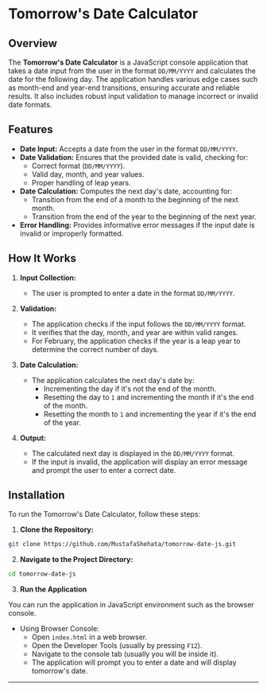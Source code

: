 # Tomorrow's Date Calculator

## Overview

The **Tomorrow's Date Calculator** is a JavaScript console application that takes a date input from the user in the format `DD/MM/YYYY` and calculates the date for the following day. The application handles various edge cases such as month-end and year-end transitions, ensuring accurate and reliable results. It also includes robust input validation to manage incorrect or invalid date formats.

## Features

- **Date Input:** Accepts a date from the user in the format `DD/MM/YYYY`.
- **Date Validation:** Ensures that the provided date is valid, checking for:
  - Correct format (`DD/MM/YYYY`).
  - Valid day, month, and year values.
  - Proper handling of leap years.
- **Date Calculation:** Computes the next day's date, accounting for:
  - Transition from the end of a month to the beginning of the next month.
  - Transition from the end of the year to the beginning of the next year.
- **Error Handling:** Provides informative error messages if the input date is invalid or improperly formatted.

## How It Works

1. **Input Collection:**
   - The user is prompted to enter a date in the format `DD/MM/YYYY`.

2. **Validation:**
   - The application checks if the input follows the `DD/MM/YYYY` format.
   - It verifies that the day, month, and year are within valid ranges.
   - For February, the application checks if the year is a leap year to determine the correct number of days.

3. **Date Calculation:**
   - The application calculates the next day's date by:
     - Incrementing the day if it's not the end of the month.
     - Resetting the day to `1` and incrementing the month if it's the end of the month.
     - Resetting the month to `1` and incrementing the year if it's the end of the year.

4. **Output:**
   - The calculated next day is displayed in the `DD/MM/YYYY` format.
   - If the input is invalid, the application will display an error message and prompt the user to enter a correct date.

## Installation

To run the Tomorrow's Date Calculator, follow these steps:

1. **Clone the Repository:**

```bash
git clone https://github.com/MustafaShehata/tomorrow-date-js.git
```

2. **Navigate to the Project Directory:**
```bash
cd tomorrow-date-js
```

3. **Run the Application**

You can run the application in JavaScript environment such as the browser console.

- Using Browser Console:
  - Open ```index.html``` in a web browser.
  - Open the Developer Tools (usually by pressing ```F12```).
  - Navigate to the console tab (usually you will be inside it).
  - The application will prompt you to enter a date and will display tomorrow's date.

---
